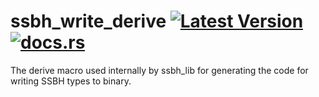 # ssbh_write_derive [![Latest Version](https://img.shields.io/crates/v/ssbh_write_derive.svg)](https://crates.io/crates/ssbh_write_derive) [![docs.rs](https://docs.rs/ssbh_write_derive/badge.svg)](https://docs.rs/ssbh_write_derive)   
The derive macro used internally by ssbh_lib for generating the code for writing SSBH types to binary.
